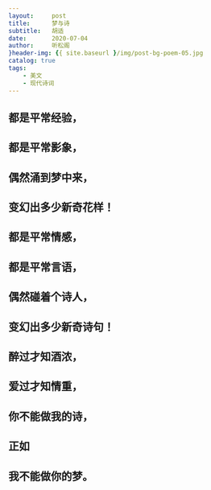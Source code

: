 ```yaml
---
layout:     post
title:      梦与诗
subtitle:   胡适
date:       2020-07-04
author:     听松阁
}header-img: {{ site.baseurl }/img/post-bg-poem-05.jpg
catalog: true
tags:
    - 美文
    - 现代诗词
---
```


## 都是平常经验，

## 都是平常影象，

## 偶然涌到梦中来，

## 变幻出多少新奇花样！

## 都是平常情感，

## 都是平常言语，

## 偶然碰着个诗人，

## 变幻出多少新奇诗句！
  
## 醉过才知酒浓，

## 爱过才知情重，

## 你不能做我的诗，

## 正如

## 我不能做你的梦。
